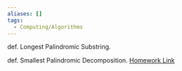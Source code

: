 ```yaml
---
aliases: []
tags:
  - Computing/Algorithms
---
```

def. Longest Palindromic Substring.

def. Smallest Palindromic Decomposition. [Homework Link](x-devonthink-item://106FAA9D-EDC0-409D-8AE0-F92BA2A929CE?page=4)
